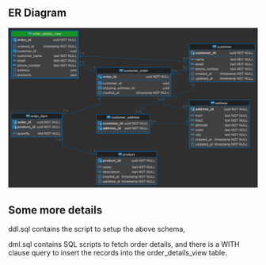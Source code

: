 

## ER Diagram

![Alt text](image.png)

## Some more details
ddl.sql contains the script to setup the above schema,

dml.sql contains SQL scripts to fetch order details, and there is a WITH clause query to insert the records into the order_details_view table.